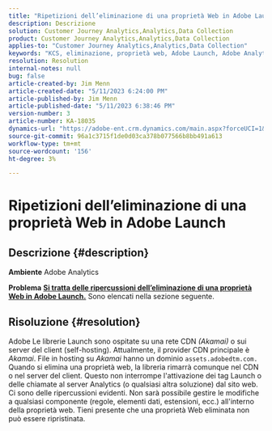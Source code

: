 ```yaml
---
title: "Ripetizioni dell’eliminazione di una proprietà Web in Adobe Launch"
description: Descrizione
solution: Customer Journey Analytics,Analytics,Data Collection
product: Customer Journey Analytics,Analytics,Data Collection
applies-to: "Customer Journey Analytics,Analytics,Data Collection"
keywords: "KCS, eliminazione, proprietà web, Adobe Launch, Adobe Analytics, raccolta dati, FAQ"
resolution: Resolution
internal-notes: null
bug: false
article-created-by: Jim Menn
article-created-date: "5/11/2023 6:24:00 PM"
article-published-by: Jim Menn
article-published-date: "5/11/2023 6:38:46 PM"
version-number: 3
article-number: KA-18035
dynamics-url: "https://adobe-ent.crm.dynamics.com/main.aspx?forceUCI=1&pagetype=entityrecord&etn=knowledgearticle&id=36483cfe-28f0-ed11-8849-6045bd006295"
source-git-commit: 96a1c3715f1de0d03ca378b077566b8bb491a613
workflow-type: tm+mt
source-wordcount: '156'
ht-degree: 3%

---
```


# Ripetizioni dell’eliminazione di una proprietà Web in Adobe Launch

## Descrizione {#description}


<b>Ambiente</b>
Adobe Analytics

<b>Problema</b>
<u><b>Si tratta delle ripercussioni dell’eliminazione di una proprietà Web in Adobe Launch.</b></u>
Sono elencati nella sezione seguente.


## Risoluzione {#resolution}


Adobe Le librerie Launch sono ospitate su una rete CDN *(Akamai)* o sui server del client (self-hosting).
Attualmente, il provider CDN principale è *Akamai*.
File in hosting su *Akamai* hanno un dominio `assets.adobedtm.com.` Quando si elimina una proprietà web, la libreria rimarrà comunque nel CDN o nel server del client.
Questo non interrompe l&#39;attivazione dei tag Launch o delle chiamate al server Analytics (o qualsiasi altra soluzione) dal sito web.
Ci sono delle ripercussioni evidenti.
Non sarà possibile gestire le modifiche a qualsiasi componente (regole, elementi dati, estensioni, ecc.) all&#39;interno della proprietà web.
Tieni presente che una proprietà Web eliminata non può essere ripristinata.
